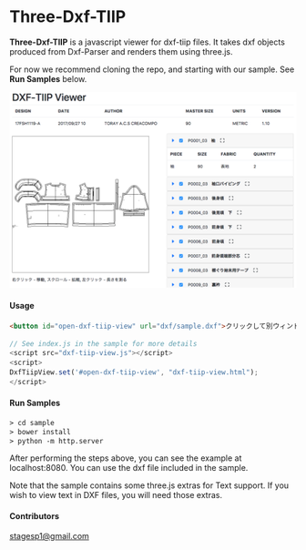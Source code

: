 
# Three-Dxf-TIIP

**Three-Dxf-TIIP** is a javascript viewer for dxf-tiip files. It takes dxf objects produced from Dxf-Parser and renders them using
 three.js.

For now we recommend cloning the repo, and starting with our sample. See **Run Samples** below.

![Example of the viewer](viewer.png)

#### Usage
```html
<button id="open-dxf-tiip-view" url="dxf/sample.dxf">クリックして別ウィンドウでファイルを見る</button>
```

```javascript
// See index.js in the sample for more details
<script src="dxf-tiip-view.js"></script>
<script>
DxfTiipView.set('#open-dxf-tiip-view', "dxf-tiip-view.html");
</script>
```

#### Run Samples
```
> cd sample
> bower install
> python -m http.server
```

After performing the steps above, you can see the example at localhost:8080. You can use the dxf file included in the sample.

Note that the sample contains some three.js extras for Text support. If you wish to view text in DXF files, you will need those extras.

#### Contributors
stagesp1@gmail.com
